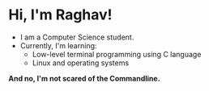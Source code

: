 # Hi, I'm Raghav!

- I am a Computer Science student.
- Currently, I'm learning:
  - Low-level terminal programming using C language
  - Linux and operating systems

**And no, I'm not scared of the Commandline.**
